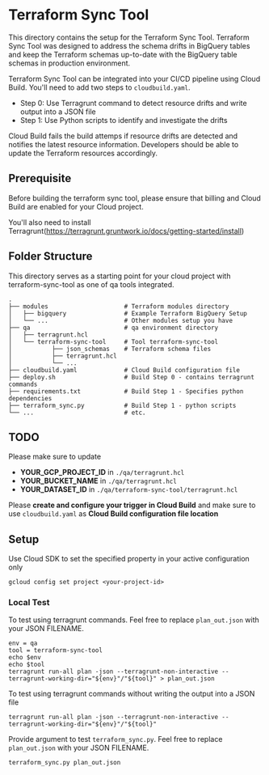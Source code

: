 # Terraform Sync Tool

This directory contains the setup for the Terraform Sync Tool. Terraform Sync Tool was designed to address the schema drifts in BigQuery tables and keep the 
Terraform schemas up-to-date with the BigQuery table schemas in production environment.

Terraform Sync Tool can be integrated into your CI/CD pipeline using Cloud Build. You'll need to add two steps to `cloudbuild.yaml`. 
- Step 0: Use Terragrunt command to detect resource drifts and write output into a JSON file
- Step 1: Use Python scripts to identify and investigate the drifts

Cloud Build fails the build attemps if resource drifts are detected and notifies the latest resource information. Developers should be able to update
the Terraform resources accordingly. 

## Prerequisite
Before building the terraform sync tool, please ensure that billing and Cloud Build are enabled for your Cloud project.

You'll also need to install Terragrunt(https://terragrunt.gruntwork.io/docs/getting-started/install)

## Folder Structure
This directory serves as a starting point for your cloud project with terraform-sync-tool as one of qa tools integrated.

    .
    ├── modules                     # Terraform modules directory
    │   ├── bigquery                # Example Terraform BigQuery Setup
    │   └── ...                     # Other modules setup you have
    ├── qa                          # qa environment directory
    │   ├── terragrunt.hcl      
    │   └── terraform-sync-tool     # Tool terraform-sync-tool
    │           ├── json_schemas    # Terraform schema files 
    │           ├── terragrunt.hcl
    │           └── ...
    ├── cloudbuild.yaml             # Cloud Build configuration file
    ├── deploy.sh                   # Build Step 0 - contains terragrunt commands
    ├── requirements.txt            # Build Step 1 - Specifies python dependencies
    ├── terraform_sync.py           # Build Step 1 - python scripts
    └── ...                         # etc.


## TODO
Please make sure to update 
- **YOUR_GCP_PROJECT_ID** in `./qa/terragrunt.hcl` 
- **YOUR_BUCKET_NAME** in `./qa/terragrunt.hcl` 
- **YOUR_DATASET_ID** in `./qa/terraform-sync-tool/terragrunt.hcl` 

Please **create and configure your trigger in Cloud Build** and make sure to use `cloudbuild.yaml` as **Cloud Build configuration file location**

## Setup

Use Cloud SDK to set the specified property in your active configuration only
```
gcloud config set project <your-project-id>
```

### Local Test

To test using terragrunt commands. Feel free to replace `plan_out.json` with your JSON FILENAME.
```
env = qa
tool = terraform-sync-tool
echo $env
echo $tool
terragrunt run-all plan -json --terragrunt-non-interactive --terragrunt-working-dir="${env}"/"${tool}" > plan_out.json
```

To test using terragrunt commands without writing the output into a JSON file
```
terragrunt run-all plan -json --terragrunt-non-interactive --terragrunt-working-dir="${env}"/"${tool}"
```

Provide argument to test `terraform_sync.py`. Feel free to replace `plan_out.json` with your JSON FILENAME.
```
terraform_sync.py plan_out.json
```
